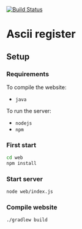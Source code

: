[![Build Status](https://travis-ci.org/pixix4/ascii-register.svg?branch=master)](https://travis-ci.org/pixix4/KObserve)

# Ascii register

## Setup

### Requirements

To compile the website:
- `java`

To run the server:
- `nodejs`
- `npm`

### First start

```bash
cd web
npm install
```

### Start server

```bash
node web/index.js
```

### Compile website

```bash
./gradlew build
```
